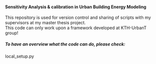 #### Sensitivity Analysis & calibration in Urban Building Energy Modeling  

This repository is used for version control and sharing of scripts with my supervisors at my master thesis project.  
This code can only work upon a framework developed at KTH-UrbanT group!

##### To have an overview what the code can do, please check:
local_setup.py

